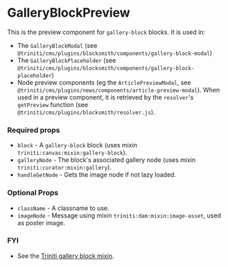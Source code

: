 # GalleryBlockPreview

This is the preview component for `gallery-block` blocks. It is used in:
+ The `GalleryBlockModal` (see `@triniti/cms/plugins/blocksmith/components/gallery-block-modal`)
+ The `GalleryBlockPlaceholder` (see `@triniti/cms/plugins/blocksmith/components/gallery-block-placeholder`)
+ Node preview components (eg the `ArticlePreviewModal`, see `@triniti/cms/plugins/news/components/article-preview-modal`). When used in a preview component, it is retrieved by the `resolver`'s `getPreview` function (see `@triniti/cms/plugins/blocksmith/resolver.js`).

### Required props
+ `block`         - A `gallery-block` block (uses mixin `triniti:canvas:mixin:gallery-block`).
+ `galleryNode`   - The block's associated gallery node (uses mixin `triniti:curator:mixin:gallery`).
+ `handleGetNode` - Gets the image node if not lazy loaded.

### Optional Props
+ `className`     - A classname to use.
+ `imageNode`     - Message using mixin `triniti:dam:mixin:image-asset`, used as poster image.

### FYI
+ See the [Triniti gallery block mixin](https://github.com/triniti/schemas/tree/master/schemas/triniti/canvas/mixin/gallery-block).